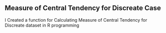 ## Measure of Central Tendency for Discreate Case 

I Created a function for Calculating Measure of Central Tendency for Discreate dataset in R programming 